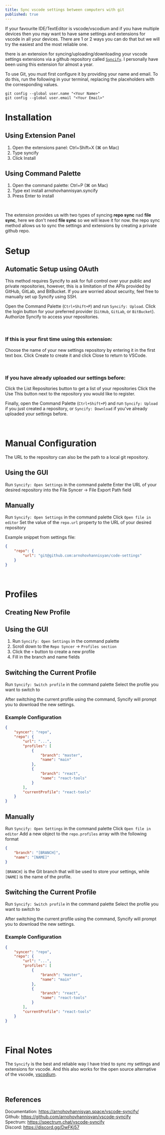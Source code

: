 ```yaml
---
title: Sync vscode settings between computers with git
published: true
---
```


If your favourite IDE/TextEditor is vscode/vscodium and if you have multiple devices then you may want to have same settings and extensions for vscode in all your devices. There are 1 or 2 ways you can do that but we will try the easiest and the most reliable one.

there is an extension for syncing/uploading/downloading your vscode settings extensions via a github repository called [`Syncify`](https://marketplace.visualstudio.com/items?itemName=arnohovhannisyan.syncify). I personally have been using this extension for almost a year.

To use Git, you must first configure it by providing your name and email. To do this, run the following in your terminal, replacing the placeholders with the corresponding values.

```
git config --global user.name "<Your Name>"
git config --global user.email "<Your Email>"
```

# Installation

## Using Extension Panel

1. Open the extensions panel: Ctrl+Shift+X (⌘ on Mac)
2. Type syncify
3. Click Install

## Using Command Palette

1. Open the command palette: Ctrl+P (⌘ on Mac)
2. Type ext install arnohovhannisyan.syncify
3. Press Enter to install

<br>

The extension provides us with two types of syncing **repo sync** nad **file sync**, here we don't need **file sync** so we will leave it for now. the repo sync method allows us to sync the settings and extensions by creating a private github repo.

# Setup

## Automatic Setup using OAuth

This method requires Syncify to ask for full control over your public and private repositories, however, this is a limitation of the APIs provided by GitHub, GitLab, and BitBucket. If you are worried about security, feel free to manually set up Syncify using SSH.

Open the Command Palette (`Ctrl+Shift+P`) and run `Syncify: Upload`.
Click the login button for your preferred provider (`GitHub`, `GitLab`, or `BitBucket`).
Authorize Syncify to access your repositories.

<br>

### If this is your first time using this extension:

Choose the name of your new settings repository by entering it in the first text box.
Click Create to create it and click Close to return to VSCode.

<br>

### If you have already uploaded our settings before:

Click the List Repositories button to get a list of your repositories
Click the Use This button next to the repository you would like to register.

Finally, open the Command Palette (`Ctrl+Shift+P`) and run `Syncify: Upload` if you just created a repository, or `Syncify: Download` if you've already uploaded your settings before.

<br>

# Manual Configuration

The URL to the repository can also be the path to a local git repository.

## Using the GUI

Run `Syncify: Open Settings` in the command palette
Enter the URL of your desired repository into the File Syncer -> File Export Path field

## Manually

Run `Syncify: Open Settings` in the command palette
Click `Open file in editor`
Set the value of the `repo.url` property to the URL of your desired repository

Example snippet from settings file:

```json
{
    "repo": {
        "url": "git@github.com:arnohovhannisyan/code-settings"
    }
}
```
<br>

# Profiles

## Creating New Profile

## Using the GUI

1. Run `Syncify: Open Settings` in the command palette
2. Scroll down to the `Repo Syncer` -> `Profiles section`
3. Click the `+` button to create a new profile
4. Fill in the branch and name fields

## Switching the Current Profile

Run `Syncify: Switch profile` in the command palette Select the profile you want to switch to

After switching the current profile using the command, Syncify will prompt you to download the new settings.

### Example Configuration

```json
{
    "syncer": "repo",
    "repo": {
        "url": "...",
        "profiles": [
            {
                "branch": "master",
                "name": "main"
            },
            {
                "branch": "react",
                "name": "react-tools"
            }
        ],
        "currentProfile": "react-tools"
    }
}
```
## Manually

Run `Syncify: Open Settings` in the command palette
Click `Open file in editor`
Add a new object to the `repo.profiles` array with the following format

```json
{
    "branch": "[BRANCH]",
    "name": "[NAME]"
}
```

`[BRANCH]` is the Git branch that will be used to store your settings, while `[NAME]` is the name of the profile.

## Switching the Current Profile

Run `Syncify: Switch profile` in the command palette Select the profile you want to switch to

After switching the current profile using the command, Syncify will prompt you to download the new settings.

### Example Configuration

```json
{
    "syncer": "repo",
    "repo": {
        "url": "...",
        "profiles": [
            {
                "branch": "master",
                "name": "main"
            },
            {
                "branch": "react",
                "name": "react-tools"
            }
        ],
        "currentProfile": "react-tools"
    }
}
```
<br>

# Final Notes

The `Syncify` is the best and reliable way I have tried to sync my settings and extensions for vscode. And this also works for the open source alternative of the vscode, [vscodium](https://vscodium.com/).

<br>

## References

Documentation: https://arnohovhannisyan.space/vscode-syncify/<br>
Github: https://github.com/arnohovhannisyan/vscode-syncify<br>
Spectrum: https://spectrum.chat/vscode-syncify<br>
Discord: https://discord.gg/DwFKj57<br>
